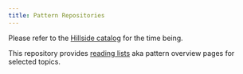 ```yaml
---
title: Pattern Repositories
---
```


Please refer to the [Hillside catalog](https://www.hillside.net/patterns/patterns-catalog) for the time being. <!-- PPP: <http://c2.com/ppr/> -->

This repository provides [reading lists](../reading-lists/) aka pattern overview pages for selected topics.